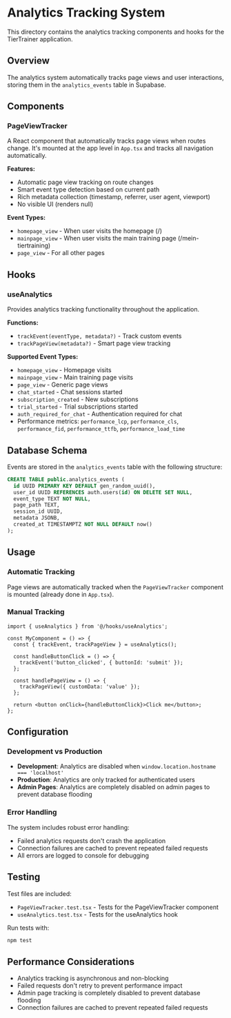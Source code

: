 # Analytics Tracking System

This directory contains the analytics tracking components and hooks for the TierTrainer application.

## Overview

The analytics system automatically tracks page views and user interactions, storing them in the `analytics_events` table in Supabase.

## Components

### PageViewTracker

A React component that automatically tracks page views when routes change. It's mounted at the app level in `App.tsx` and tracks all navigation automatically.

**Features:**
- Automatic page view tracking on route changes
- Smart event type detection based on current path
- Rich metadata collection (timestamp, referrer, user agent, viewport)
- No visible UI (renders null)

**Event Types:**
- `homepage_view` - When user visits the homepage (/)
- `mainpage_view` - When user visits the main training page (/mein-tiertraining)
- `page_view` - For all other pages

## Hooks

### useAnalytics

Provides analytics tracking functionality throughout the application.

**Functions:**
- `trackEvent(eventType, metadata?)` - Track custom events
- `trackPageView(metadata?)` - Smart page view tracking

**Supported Event Types:**
- `homepage_view` - Homepage visits
- `mainpage_view` - Main training page visits
- `page_view` - Generic page views
- `chat_started` - Chat sessions started
- `subscription_created` - New subscriptions
- `trial_started` - Trial subscriptions started
- `auth_required_for_chat` - Authentication required for chat
- Performance metrics: `performance_lcp`, `performance_cls`, `performance_fid`, `performance_ttfb`, `performance_load_time`

## Database Schema

Events are stored in the `analytics_events` table with the following structure:

```sql
CREATE TABLE public.analytics_events (
  id UUID PRIMARY KEY DEFAULT gen_random_uuid(),
  user_id UUID REFERENCES auth.users(id) ON DELETE SET NULL,
  event_type TEXT NOT NULL,
  page_path TEXT,
  session_id UUID,
  metadata JSONB,
  created_at TIMESTAMPTZ NOT NULL DEFAULT now()
);
```

## Usage

### Automatic Tracking

Page views are automatically tracked when the `PageViewTracker` component is mounted (already done in `App.tsx`).

### Manual Tracking

```tsx
import { useAnalytics } from '@/hooks/useAnalytics';

const MyComponent = () => {
  const { trackEvent, trackPageView } = useAnalytics();

  const handleButtonClick = () => {
    trackEvent('button_clicked', { buttonId: 'submit' });
  };

  const handlePageView = () => {
    trackPageView({ customData: 'value' });
  };

  return <button onClick={handleButtonClick}>Click me</button>;
};
```

## Configuration

### Development vs Production

- **Development**: Analytics are disabled when `window.location.hostname === 'localhost'`
- **Production**: Analytics are only tracked for authenticated users
- **Admin Pages**: Analytics are completely disabled on admin pages to prevent database flooding

### Error Handling

The system includes robust error handling:
- Failed analytics requests don't crash the application
- Connection failures are cached to prevent repeated failed requests
- All errors are logged to console for debugging

## Testing

Test files are included:
- `PageViewTracker.test.tsx` - Tests for the PageViewTracker component
- `useAnalytics.test.tsx` - Tests for the useAnalytics hook

Run tests with:
```bash
npm test
```

## Performance Considerations

- Analytics tracking is asynchronous and non-blocking
- Failed requests don't retry to prevent performance impact
- Admin page tracking is completely disabled to prevent database flooding
- Connection failures are cached to prevent repeated failed requests
